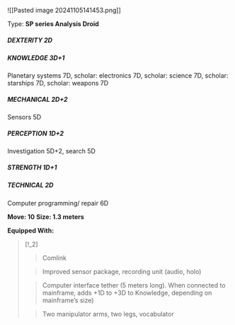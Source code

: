 ![[Pasted image 20241105141453.png]]

Type: **SP series Analysis Droid**
##### DEXTERITY 2D
##### KNOWLEDGE 3D+1
Planetary systems 7D, scholar: electronics 7D, scholar: science 7D, scholar: starships 7D, scholar: weapons 7D
##### MECHANICAL 2D+2
Sensors 5D
##### PERCEPTION 1D+2
Investigation 5D+2, search 5D
##### STRENGTH 1D+1
##### TECHNICAL 2D
Computer programming/ repair 6D

**Move: 10**
**Size: 1.3 meters**


**Equipped With:**

> [!_2] 
> > Comlink
> 
> > Improved sensor package, recording unit (audio, holo)
> 
> > Computer interface tether (5 meters long). When connected to mainframe, adds +1D to +3D to Knowledge, depending on mainframe’s size)
> 
> > Two manipulator arms, two legs, vocabulator
> 